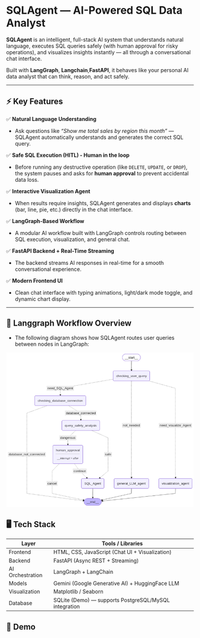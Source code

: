 # SQLAgent — AI-Powered SQL Data Analyst  

**SQLAgent** is an intelligent, full-stack AI system that understands natural language, executes SQL queries safely (with human approval for risky operations), and visualizes insights instantly — all through a conversational chat interface.  

Built with **LangGraph**, **Langchain**,**FastAPI**, it behaves like your personal AI data analyst that can think, reason, and act safely.

---

## ⚡️ Key Features  

✅ **Natural Language Understanding**  
- Ask questions like *“Show me total sales by region this month”* — SQLAgent automatically understands and generates the correct SQL query.  

✅ **Safe SQL Execution (HITL) - Human in the loop**  
- Before running any destructive operation (like `DELETE`, `UPDATE`, or `DROP`), the system pauses and asks for **human approval** to prevent accidental data loss.
  
✅ **Interactive Visualization Agent**  
- When results require insights, SQLAgent generates and displays **charts** (bar, line, pie, etc.) directly in the chat interface.  

✅ **LangGraph-Based Workflow**  
- A modular AI workflow built with LangGraph controls routing between SQL execution, visualization, and general chat.  

✅ **FastAPI Backend + Real-Time Streaming**  
- The backend streams AI responses in real-time for a smooth conversational experience.  

✅ **Modern Frontend UI**  
- Clean chat interface with typing animations, light/dark mode toggle, and dynamic chart display.  

---

## 🧩 Langgraph Workflow Overview  
- The following diagram shows how SQLAgent routes user queries between nodes in LangGraph:

<img src="agent_workflow.png" alt="langgraph workflow" width="700" />

## 🖥️ Tech Stack

| Layer | Tools / Libraries |
|-------|-----------------|
| Frontend | HTML, CSS, JavaScript (Chat UI + Visualization) |
| Backend | FastAPI (Async REST + Streaming) |
| AI Orchestration | LangGraph + LangChain |
| Models | Gemini (Google Generative AI) + HuggingFace LLM |
| Visualization | Matplotlib / Seaborn |
| Database | SQLite (Demo) — supports PostgreSQL/MySQL integration |

## 🚀 Demo


